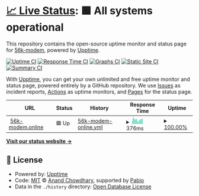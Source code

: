 # [📈 Live Status](https://uptime.56k-modem.online): <!--live status--> **🟩 All systems operational**

This repository contains the open-source uptime monitor and status page for [56k-modem](https://56k-modem.online), powered by [Upptime](https://github.com/upptime/upptime).

[![Uptime CI](https://github.com/56k-modem/uptime/workflows/Uptime%20CI/badge.svg)](https://github.com/56k-modem/uptime/actions?query=workflow%3A%22Uptime+CI%22)
[![Response Time CI](https://github.com/56k-modem/uptime/workflows/Response%20Time%20CI/badge.svg)](https://github.com/56k-modem/uptime/actions?query=workflow%3A%22Response+Time+CI%22)
[![Graphs CI](https://github.com/56k-modem/uptime/workflows/Graphs%20CI/badge.svg)](https://github.com/56k-modem/uptime/actions?query=workflow%3A%22Graphs+CI%22)
[![Static Site CI](https://github.com/56k-modem/uptime/workflows/Static%20Site%20CI/badge.svg)](https://github.com/56k-modem/uptime/actions?query=workflow%3A%22Static+Site+CI%22)
[![Summary CI](https://github.com/56k-modem/uptime/workflows/Summary%20CI/badge.svg)](https://github.com/56k-modem/uptime/actions?query=workflow%3A%22Summary+CI%22)

With [Upptime](https://upptime.js.org), you can get your own unlimited and free uptime monitor and status page, powered entirely by a GitHub repository. We use [Issues](https://github.com/56k-modem/uptime/issues) as incident reports, [Actions](https://github.com/56k-modem/uptime/actions) as uptime monitors, and [Pages](https://uptime.56k-modem.online) for the status page.

<!--start: status pages-->
<!-- This summary is generated by Upptime (https://github.com/upptime/upptime) -->
<!-- Do not edit this manually, your changes will be overwritten -->
<!-- prettier-ignore -->
| URL | Status | History | Response Time | Uptime |
| --- | ------ | ------- | ------------- | ------ |
| <img alt="" src="https://icons.duckduckgo.com/ip3/56k-modem.online.ico" height="13"> [56k-modem.online](https://56k-modem.online) | 🟩 Up | [56k-modem-online.yml](https://github.com/56k-modem/uptime/commits/HEAD/history/56k-modem-online.yml) | <details><summary><img alt="Response time graph" src="./graphs/56k-modem-online/response-time-week.png" height="20"> 376ms</summary><br><a href="https://uptime.56k-modem.online/history/56k-modem-online"><img alt="Response time 447" src="https://img.shields.io/endpoint?url=https%3A%2F%2Fraw.githubusercontent.com%2F56k-modem%2Fuptime%2FHEAD%2Fapi%2F56k-modem-online%2Fresponse-time.json"></a><br><a href="https://uptime.56k-modem.online/history/56k-modem-online"><img alt="24-hour response time 463" src="https://img.shields.io/endpoint?url=https%3A%2F%2Fraw.githubusercontent.com%2F56k-modem%2Fuptime%2FHEAD%2Fapi%2F56k-modem-online%2Fresponse-time-day.json"></a><br><a href="https://uptime.56k-modem.online/history/56k-modem-online"><img alt="7-day response time 376" src="https://img.shields.io/endpoint?url=https%3A%2F%2Fraw.githubusercontent.com%2F56k-modem%2Fuptime%2FHEAD%2Fapi%2F56k-modem-online%2Fresponse-time-week.json"></a><br><a href="https://uptime.56k-modem.online/history/56k-modem-online"><img alt="30-day response time 447" src="https://img.shields.io/endpoint?url=https%3A%2F%2Fraw.githubusercontent.com%2F56k-modem%2Fuptime%2FHEAD%2Fapi%2F56k-modem-online%2Fresponse-time-month.json"></a><br><a href="https://uptime.56k-modem.online/history/56k-modem-online"><img alt="1-year response time 447" src="https://img.shields.io/endpoint?url=https%3A%2F%2Fraw.githubusercontent.com%2F56k-modem%2Fuptime%2FHEAD%2Fapi%2F56k-modem-online%2Fresponse-time-year.json"></a></details> | <details><summary><a href="https://uptime.56k-modem.online/history/56k-modem-online">100.00%</a></summary><a href="https://uptime.56k-modem.online/history/56k-modem-online"><img alt="All-time uptime 100.00%" src="https://img.shields.io/endpoint?url=https%3A%2F%2Fraw.githubusercontent.com%2F56k-modem%2Fuptime%2FHEAD%2Fapi%2F56k-modem-online%2Fuptime.json"></a><br><a href="https://uptime.56k-modem.online/history/56k-modem-online"><img alt="24-hour uptime 100.00%" src="https://img.shields.io/endpoint?url=https%3A%2F%2Fraw.githubusercontent.com%2F56k-modem%2Fuptime%2FHEAD%2Fapi%2F56k-modem-online%2Fuptime-day.json"></a><br><a href="https://uptime.56k-modem.online/history/56k-modem-online"><img alt="7-day uptime 100.00%" src="https://img.shields.io/endpoint?url=https%3A%2F%2Fraw.githubusercontent.com%2F56k-modem%2Fuptime%2FHEAD%2Fapi%2F56k-modem-online%2Fuptime-week.json"></a><br><a href="https://uptime.56k-modem.online/history/56k-modem-online"><img alt="30-day uptime 100.00%" src="https://img.shields.io/endpoint?url=https%3A%2F%2Fraw.githubusercontent.com%2F56k-modem%2Fuptime%2FHEAD%2Fapi%2F56k-modem-online%2Fuptime-month.json"></a><br><a href="https://uptime.56k-modem.online/history/56k-modem-online"><img alt="1-year uptime 100.00%" src="https://img.shields.io/endpoint?url=https%3A%2F%2Fraw.githubusercontent.com%2F56k-modem%2Fuptime%2FHEAD%2Fapi%2F56k-modem-online%2Fuptime-year.json"></a></details>

<!--end: status pages-->

[**Visit our status website →**](https://uptime.56k-modem.online)

## 📄 License

- Powered by: [Upptime](https://github.com/upptime/upptime)
- Code: [MIT](./LICENSE) © [Anand Chowdhary](https://anandchowdhary.com), supported by [Pabio](https://pabio.com)
- Data in the `./history` directory: [Open Database License](https://opendatacommons.org/licenses/odbl/1-0/)
